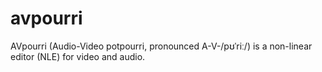 avpourri
========

AVpourri (Audio-Video potpourri, pronounced A-V-/pʊˈriː/) is a non-linear editor (NLE) for video and audio.